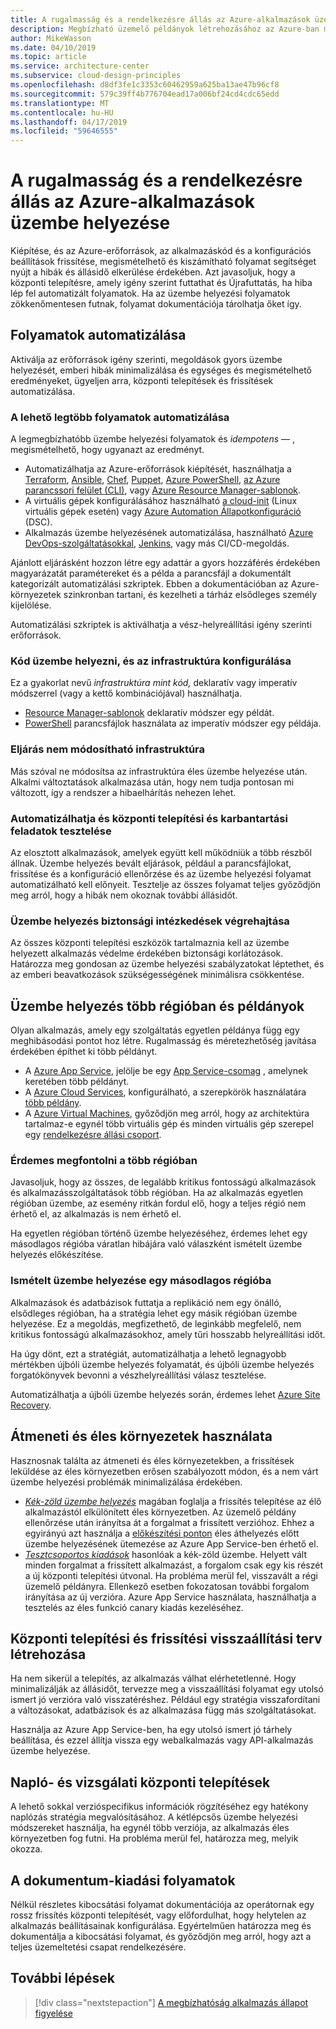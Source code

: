 ```yaml
---
title: A rugalmasság és a rendelkezésre állás az Azure-alkalmazások üzembe helyezése
description: Megbízható üzemelő példányok létrehozásához az Azure-ban módszerek áttekintése
author: MikeWasson
ms.date: 04/10/2019
ms.topic: article
ms.service: architecture-center
ms.subservice: cloud-design-principles
ms.openlocfilehash: d8df3fe1c3353c60462959a625ba13ae47b96cf8
ms.sourcegitcommit: 579c39ff4b776704ead17a006bf24cd4cdc65edd
ms.translationtype: MT
ms.contentlocale: hu-HU
ms.lasthandoff: 04/17/2019
ms.locfileid: "59646555"
---
```

# <a name="deploying-azure-applications-for-resiliency-and-availability"></a>A rugalmasság és a rendelkezésre állás az Azure-alkalmazások üzembe helyezése

Kiépítése, és az Azure-erőforrások, az alkalmazáskód és a konfigurációs beállítások frissítése, megismételhető és kiszámítható folyamat segítséget nyújt a hibák és állásidő elkerülése érdekében. Azt javasoljuk, hogy a központi telepítésre, amely igény szerint futtathat és Újrafuttatás, ha hiba lép fel automatizált folyamatok. Ha az üzembe helyezési folyamatok zökkenőmentesen futnak, folyamat dokumentációja tárolhatja őket így.

## <a name="automate-processes"></a>Folyamatok automatizálása

Aktiválja az erőforrások igény szerinti, megoldások gyors üzembe helyezését, emberi hibák minimalizálása és egységes és megismételhető eredményeket, ügyeljen arra, központi telepítések és frissítések automatizálása.

### <a name="automate-as-many-processes-as-possible"></a>A lehető legtöbb folyamatok automatizálása

A legmegbízhatóbb üzembe helyezési folyamatok és *idempotens* &mdash; , megismételhető, hogy ugyanazt az eredményt.

- Automatizálhatja az Azure-erőforrások kiépítését, használhatja a [Terraform](/azure/virtual-machines/windows/infrastructure-automation#terraform), [Ansible](/azure/virtual-machines/windows/infrastructure-automation#ansible), [Chef](/azure/virtual-machines/windows/infrastructure-automation#chef), [Puppet](/azure/virtual-machines/windows/infrastructure-automation#puppet), [Azure PowerShell](/powershell/azure/overview), [az Azure parancssori felület (CLI)](/cli/azure), vagy [Azure Resource Manager-sablonok](/azure/azure-resource-manager/resource-group-overview#template-deployment).
- A virtuális gépek konfigurálásához használható [a cloud-init](/azure/virtual-machines/windows/infrastructure-automation#cloud-init) (Linux virtuális gépek esetén) vagy [Azure Automation Állapotkonfiguráció](/azure/automation/automation-dsc-overview) (DSC).
- Alkalmazás üzembe helyezésének automatizálása, használható [Azure DevOps-szolgáltatásokkal](/azure/virtual-machines/windows/infrastructure-automation#azure-devops-services), [Jenkins](/azure/virtual-machines/windows/infrastructure-automation#jenkins), vagy más CI/CD-megoldás.

Ajánlott eljárásként hozzon létre egy adattár a gyors hozzáférés érdekében magyarázatát paramétereket és a példa a parancsfájl a dokumentált kategorizált automatizálási szkriptek. Ebben a dokumentációban az Azure-környezetek szinkronban tartani, és kezelheti a tárház elsődleges személy kijelölése.

Automatizálási szkriptek is aktiválhatja a vész-helyreállítási igény szerinti erőforrások.

### <a name="use-code-to-provision-and-configure-infrastructure"></a>Kód üzembe helyezni, és az infrastruktúra konfigurálása

Ez a gyakorlat nevű *infrastruktúra mint kód,* deklaratív vagy imperatív módszerrel (vagy a kettő kombinációjával) használhatja.

- [Resource Manager-sablonok](/azure/azure-resource-manager/resource-group-overview#template-deployment) deklaratív módszer egy példát.
- [PowerShell](/powershell/azure/overview) parancsfájlok használata az imperatív módszer egy példája.

### <a name="practice-immutable-infrastructure"></a>Eljárás nem módosítható infrastruktúra

Más szóval ne módosítsa az infrastruktúra éles üzembe helyezése után. Alkalmi változtatások alkalmazása után, hogy nem tudja pontosan mi változott, így a rendszer a hibaelhárítás nehezen lehet.

### <a name="automate-and-test-deployment-and-maintenance-tasks"></a>Automatizálhatja és központi telepítési és karbantartási feladatok tesztelése

Az elosztott alkalmazások, amelyek együtt kell működniük a több részből állnak. Üzembe helyezés bevált eljárások, például a parancsfájlokat, frissítése és a konfiguráció ellenőrzése és az üzembe helyezési folyamat automatizálható kell előnyeit. Tesztelje az összes folyamat teljes győződjön meg arról, hogy a hibák nem okoznak további állásidőt.

### <a name="implement-deployment-security-measures"></a>Üzembe helyezés biztonsági intézkedések végrehajtása

Az összes központi telepítési eszközök tartalmaznia kell az üzembe helyezett alkalmazás védelme érdekében biztonsági korlátozások. Határozza meg gondosan az üzembe helyezési szabályzatokat léptethet, és az emberi beavatkozások szükségességének minimálisra csökkentése.

## <a name="deploy-to-multiple-regions-and-instances"></a>Üzembe helyezés több régióban és példányok

Olyan alkalmazás, amely egy szolgáltatás egyetlen példánya függ egy meghibásodási pontot hoz létre. Rugalmasság és méretezhetőség javítása érdekében építhet ki több példányt.

- A [Azure App Service](/azure/app-service/app-service-value-prop-what-is/), jelölje be egy [App Service-csomag](/azure/app-service/azure-web-sites-web-hosting-plans-in-depth-overview/) , amelynek keretében több példányt.
- A [Azure Cloud Services](/azure/cloud-services/cloud-services-choose-me), konfigurálható, a szerepkörök használatára [több példány](/azure/cloud-services/cloud-services-choose-me/#scaling-and-management).
- A [Azure Virtual Machines](/azure/virtual-machines/virtual-machines-windows-about/?toc=%2fazure%2fvirtual-machines%2fwindows%2ftoc.json), győződjön meg arról, hogy az architektúra tartalmaz-e egynél több virtuális gép és minden virtuális gép szerepel egy [rendelkezésre állási csoport](/azure/virtual-machines/virtual-machines-windows-manage-availability/).

### <a name="consider-deploying-across-multiple-regions"></a>Érdemes megfontolni a több régióban

Javasoljuk, hogy az összes, de legalább kritikus fontosságú alkalmazások és alkalmazásszolgáltatások több régióban. Ha az alkalmazás egyetlen régióban üzembe, az esemény ritkán fordul elő, hogy a teljes régió nem érhető el, az alkalmazás is nem érhető el.

Ha egyetlen régióban történő üzembe helyezéséhez, érdemes lehet egy másodlagos régióba váratlan hibájára való válaszként ismételt üzembe helyezés előkészítése.

### <a name="redeploy-to-a-secondary-region"></a>Ismételt üzembe helyezése egy másodlagos régióba

Alkalmazások és adatbázisok futtatja a replikáció nem egy önálló, elsődleges régióban, ha a stratégia lehet egy másik régióban üzembe helyezése. Ez a megoldás, megfizethető, de leginkább megfelelő, nem kritikus fontosságú alkalmazásokhoz, amely tűri hosszabb helyreállítási időt.

Ha úgy dönt, ezt a stratégiát, automatizálhatja a lehető legnagyobb mértékben újbóli üzembe helyezés folyamatát, és újbóli üzembe helyezés forgatókönyvek bevonni a vészhelyreállítási válasz tesztelése.

Automatizálhatja a újbóli üzembe helyezés során, érdemes lehet [Azure Site Recovery](/azure/site-recovery/).

## <a name="use-staging-and-production-environments"></a>Átmeneti és éles környezetek használata

Hasznosnak találta az átmeneti és éles környezetekben, a frissítések leküldése az éles környezetben erősen szabályozott módon, és a nem várt üzembe helyezési problémák minimalizálása érdekében.

- [*Kék-zöld üzembe helyezés*](https://martinfowler.com/bliki/BlueGreenDeployment.html) magában foglalja a frissítés telepítése az élő alkalmazástól elkülönített éles környezetben. Az üzemelő példány ellenőrzése után irányítsa át a forgalmat a frissített verzióhoz. Ehhez a egyirányú azt használja a [előkészítési ponton](/azure/app-service/web-sites-staged-publishing) éles áthelyezés előtt üzembe helyezésének ütemezése az Azure App Service-ben érhető el.
- [*Tesztcsoportos kiadások*](https://martinfowler.com/bliki/CanaryRelease.html) hasonlóak a kék-zöld üzembe. Helyett vált minden forgalmat a frissített alkalmazást, a forgalom csak egy kis részét a új központi telepítési útvonal. Ha probléma merül fel, visszavált a régi üzemelő példányra. Ellenkező esetben fokozatosan további forgalom irányítása az új verzióra. Azure App Service használata, használhatja a tesztelés az éles funkció canary kiadás kezeléséhez.

## <a name="create-a-rollback-plan-for-deployment-and-updates"></a>Központi telepítési és frissítési visszaállítási terv létrehozása

Ha nem sikerül a telepítés, az alkalmazás válhat elérhetetlenné. Hogy minimalizálják az állásidőt, tervezze meg a visszaállítási folyamat egy utolsó ismert jó verzióra való visszatéréshez. Például egy stratégia visszafordítani a változásokat, adatbázisok és az alkalmazása függ más szolgáltatásokat.

Használja az Azure App Service-ben, ha egy utolsó ismert jó tárhely beállítása, és ezzel állítja vissza egy webalkalmazás vagy API-alkalmazás üzembe helyezése.

## <a name="log-and-audit-deployments"></a>Napló- és vizsgálati központi telepítések

A lehető sokkal verzióspecifikus információk rögzítéséhez egy hatékony naplózás stratégia megvalósításához. A kétlépcsős üzembe helyezési módszereket használja, ha egynél több verziója, az alkalmazás éles környezetben fog futni. Ha probléma merül fel, határozza meg, melyik okozza.

## <a name="document-release-processes"></a>A dokumentum-kiadási folyamatok

Nélkül részletes kibocsátási folyamat dokumentációja az operátornak egy rossz frissítés központi telepítését, vagy előfordulhat, hogy helytelen az alkalmazás beállításainak konfigurálása. Egyértelműen határozza meg és dokumentálja a kibocsátási folyamat, és győződjön meg arról, hogy azt a teljes üzemeltetési csapat rendelkezésére.

## <a name="next-steps"></a>További lépések

> [!div class="nextstepaction"]
> [A megbízhatóság alkalmazás állapot figyelése](./monitoring.md)
